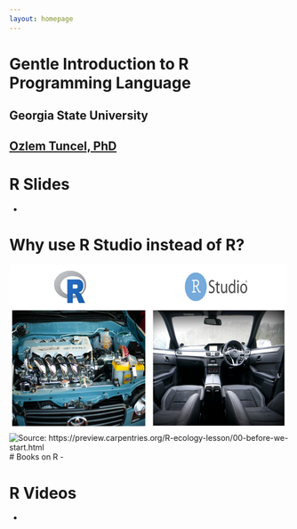 ```yaml
---
layout: homepage
---
```


# Gentle Introduction to R Programming Language 

## Georgia State University
## [Ozlem Tuncel, PhD](https://ozlemtuncel.github.io/)

# R Slides
-

# Why use R Studio instead of R?

<img src="/assets/img/difference_r_rstudio.png" style="height: 300px; width:500px;"/>

<img src="/assets/img/kitty-try-things.png" alt="Source: https://preview.carpentries.org/R-ecology-lesson/00-before-we-start.html " style="height: 300px; width:500px;"/>
# Books on R 
-

# R Videos 
-
